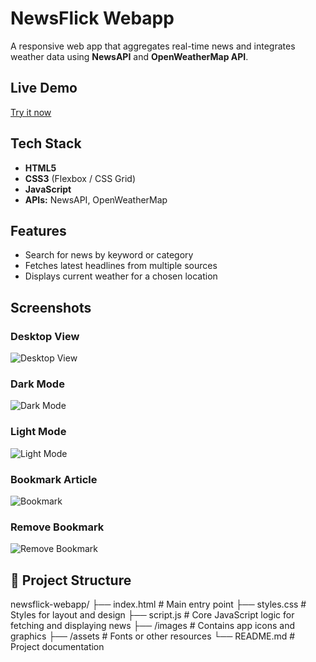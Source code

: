 # NewsFlick Webapp 

A responsive web app that aggregates real-time news and integrates weather data using **NewsAPI** and **OpenWeatherMap API**.

##  Live Demo  
[Try it now](https://saba4405.github.io/Newsflick-web-app/)

##  Tech Stack  
- **HTML5**  
- **CSS3** (Flexbox / CSS Grid)  
- **JavaScript**  
- **APIs:** NewsAPI, OpenWeatherMap  

##  Features  
- Search for news by keyword or category  
- Fetches latest headlines from multiple sources  
- Displays current weather for a chosen location  

##  Screenshots  

### Desktop View
![Desktop View](screenshots/desktop-view.png)

### Dark Mode
![Dark Mode](screenshots/dark-mode.png)

### Light Mode
![Light Mode](screenshots/light-mode.png)

### Bookmark Article
![Bookmark](screenshots/bookmark.png)

### Remove Bookmark
![Remove Bookmark](screenshots/remove-bookmark.png)
   

## 📂 Project Structure  
newsflick-webapp/
├── index.html # Main entry point
├── styles.css # Styles for layout and design
├── script.js # Core JavaScript logic for fetching and displaying news
├── /images # Contains app icons and graphics
├── /assets # Fonts or other resources
└── README.md # Project documentation
